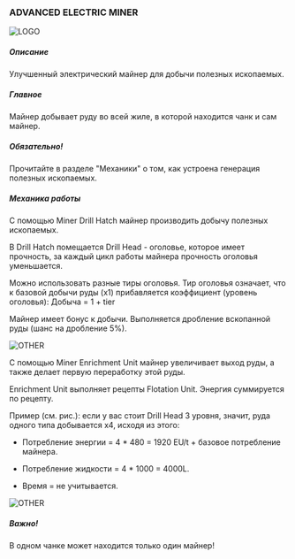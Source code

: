 ### ADVANCED ELECTRIC MINER

![LOGO](https://media.discordapp.net/attachments/916393114166525974/927967084997144616/ADV_MINER.png)

##### Описание

Улучшенный электрический майнер для добычи полезных ископаемых.

##### Главное

Майнер добывает руду во всей жиле, в которой находится чанк и сам майнер.

##### Обязательно!

Прочитайте в разделе "Механики" о том, как устроена генерация полезных ископаемых.

##### Механика работы

С помощью Miner Drill Hatch майнер производить добычу полезных ископаемых.

В Drill Hatch помещается Drill Head - оголовье, которое имеет прочность, за каждый цикл работы майнера прочность оголовья уменьшается.

Можно использовать разные тиры оголовья. Тир оголовья означает, что к базовой добычи руды (x1) прибавляется коэффициент (уровень оголовья): Добыча = 1 + tier


Майнер имеет бонус к добычи. Выполняется дробление вскопанной руды (шанс на дробление 5%).

![OTHER](https://cdn.discordapp.com/attachments/916393114166525974/927973613922037770/unknown.png)

С помощью Miner Enrichment Unit майнер увеличивает выход руды, а также делает первую переработку этой руды. 


Enrichment Unit выполняет рецепты Flotation Unit. Энергия суммируется по рецепту.


Пример (см. рис.): если у вас стоит Drill Head 3 уровня, значит, руда одного типа добывается x4, исходя из этого:

- Потребление энергии = 4 * 480 = 1920 EU/t + базовое потребление майнера.

- Потребление жидкости = 4 * 1000 = 4000L.

- Время = не учитывается.

![OTHER](https://cdn.discordapp.com/attachments/916393114166525974/927979571993776218/unknown.png)

##### Важно!

В одном чанке может находится только один майнер!

